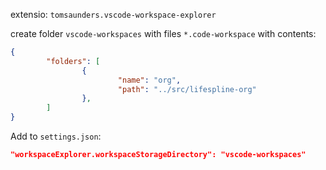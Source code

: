 extensio: `tomsaunders.vscode-workspace-explorer`  

create folder ``vscode-workspaces`` with files `*.code-workspace` with contents:

```json
{
        "folders": [
                {
                        "name": "org",
                        "path": "../src/lifespline-org"
                },
        ]
}
```

Add to `settings.json`:

```json
"workspaceExplorer.workspaceStorageDirectory": "vscode-workspaces"
```